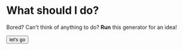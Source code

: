 # What should I do?
Bored?
Can't think of anything to do?
**Run** this generator for an idea!

<html>

<button onclick="myTask()">let's go</button>

<script>
function myTask() {
  var fs = require("fs");
  var text = fs.readFileSync("./whattodo.txt").toString('utf-8');;
  var textByLine = text.split("\n")
  alert("working");
}
</script>
    
</html>
  
